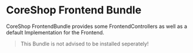 # CoreShop Frontend Bundle

CoreShop FrontendBundle provides some FrontendControllers as well as a default Implementation for the Frontend. 

> This Bundle is not advised to be installed seperately!
